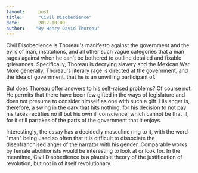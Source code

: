 ```yaml
---
layout:     post
title:      "Civil Disobedience"
date:       2017-10-09
author:    "By Henry David Thoreau"
---
```


Civil Disobedience is Thoreau's manifesto against the government and the evils of man, institutions, and all other such vague categories that a man rages against when he can't be bothered to outline detailed and fixable grievances. Specifically, Thoreau is decrying slavery and the Mexican War. More generally, Thoreau's literary rage is directed at the government, and the idea of government, that he is an unwilling participant of. 

But does Thoreau offer answers to his self-raised problems? Of course not. He permits that there have been few gifted in the ways of legislature and does not presume to consider himself as one with such a gift. His anger is, therefore, a swing in the dark that hits nothing, for his decision to not pay his taxes rectifies no ill but his own ill conscience, which cannot be that ill, for it still partakes of the parts of the government that it enjoys. 

Interestingly, the essay has a decidedly masculine ring to it, with the word "man" being used so often that it is difficult to dissociate the disenfranchised anger of the narrator with his gender. Comparable works by female abolitionists would be interesting to look at or look for. In the meantime, Civil Disobedience is a plausible theory of the justification of revolution, but not in of itself revolutionary. 